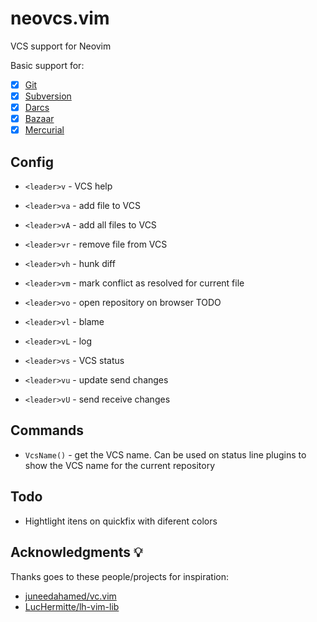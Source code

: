 # neovcs.vim

VCS support for Neovim

Basic support for:

- [x] [Git](https://git-scm.com)
- [x] [Subversion](https://subversion.apache.org)
- [x] [Darcs](http://darcs.net)
- [x] [Bazaar](https://bazaar.canonical.com)
- [x] [Mercurial](https://www.mercurial-scm.org)

## Config

- `<leader>v` - VCS help

- `<leader>va` - add file to VCS
- `<leader>vA` - add all files to VCS
- `<leader>vr` - remove file from VCS

- `<leader>vh` - hunk diff

- `<leader>vm` - mark conflict as resolved for current file

- `<leader>vo` - open repository on browser TODO

- `<leader>vl` - blame
- `<leader>vL` - log
- `<leader>vs` - VCS status

- `<leader>vu` - update send changes
- `<leader>vU` - send receive changes

## Commands

- `VcsName()` - get the VCS name. Can be used on status line plugins to show
    the VCS name for the current repository

## Todo

- Hightlight itens on quickfix with diferent colors

## Acknowledgments 💡

Thanks goes to these people/projects for inspiration:

- [juneedahamed/vc.vim](https://github.com/juneedahamed/vc.vim)
- [LucHermitte/lh-vim-lib](https://github.com/LucHermitte/lh-vim-lib)


